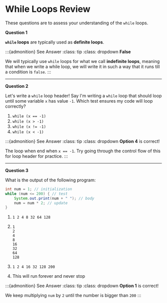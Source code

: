 # While Loops Review

These questions are to assess your understanding of the `while` loops.

**Question 1**

**`while` loops** are typically used as **definite loops**.

:::{admonition} See Answer
:class: tip
:class: dropdown
**False**

We will typically use `while` loops for what we call **indefinite loops**, meaning that when we write a while loop, we will write it in such a way that it runs till a condition is `false`.
:::

---

**Question 2**

Let's write a `while` loop header! Say I'm writing a `while` loop that should loop until some variable `x` has value `-1`. Which test ensures my code will loop correctly?

1. `while (x == -1)`
2. `while (x > -1)`
3. `while (x != -1)`
4. `while (x < -1)`

:::{admonition} See Answer
:class: tip
:class: dropdown
**Option 4** is correct!

The loop when end when `x == -1`. Try going through the control flow of this for loop header for practice.
:::

---

**Question 3**

What is the output of the following program:

```java
int num = 1; // initialization
while (num <= 200) { // test
    System.out.print(num + " "); // body
    num = num * 2; // update
}
```

1. ```text 
   1 2 4 8 32 64 128
   ```
2. ```text
   1
   2
   4
   8
   16
   32
   64
   128
   ```
3. ```text
   1 2 4 16 32 128 200
   ```
4. This will run forever and never stop


:::{admonition} See Answer
:class: tip
:class: dropdown
**Option 1** is correct!

We keep multiplying `num` by `2` until the number is bigger than `200`
:::
